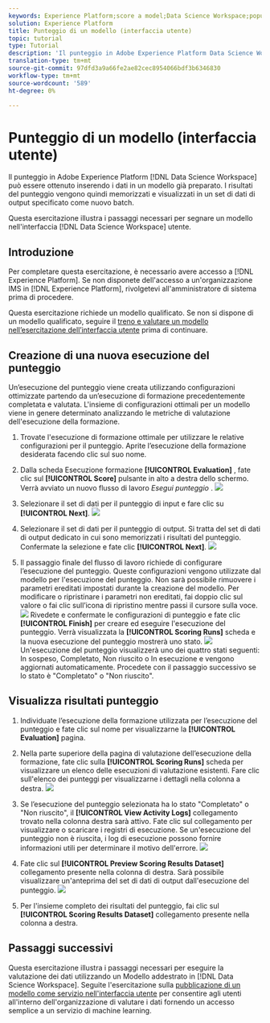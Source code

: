 ```yaml
---
keywords: Experience Platform;score a model;Data Science Workspace;popular topics;ui;scoring run;scoring results
solution: Experience Platform
title: Punteggio di un modello (interfaccia utente)
topic: tutorial
type: Tutorial
description: 'Il punteggio in Adobe Experience Platform Data Science Workspace può essere ottenuto inserendo i dati in un modello già preparato. I risultati del punteggio vengono quindi memorizzati e visualizzati in un set di dati di output specificato come nuovo batch. '
translation-type: tm+mt
source-git-commit: 97dfd3a9a66fe2ae82cec8954066bdf3b6346830
workflow-type: tm+mt
source-wordcount: '589'
ht-degree: 0%

---
```



# Punteggio di un modello (interfaccia utente)

Il punteggio in Adobe Experience Platform [!DNL Data Science Workspace] può essere ottenuto inserendo i dati in un modello già preparato. I risultati del punteggio vengono quindi memorizzati e visualizzati in un set di dati di output specificato come nuovo batch.

Questa esercitazione illustra i passaggi necessari per segnare un modello nell&#39;interfaccia [!DNL Data Science Workspace] utente.

## Introduzione

Per completare questa esercitazione, è necessario avere accesso a [!DNL Experience Platform]. Se non disponete dell&#39;accesso a un&#39;organizzazione IMS in [!DNL Experience Platform], rivolgetevi all&#39;amministratore di sistema prima di procedere.

Questa esercitazione richiede un modello qualificato. Se non si dispone di un modello qualificato, seguire il [treno e valutare un modello nell’esercitazione dell’interfaccia utente](./train-evaluate-model-ui.md) prima di continuare.

## Creazione di una nuova esecuzione del punteggio

Un’esecuzione del punteggio viene creata utilizzando configurazioni ottimizzate partendo da un’esecuzione di formazione precedentemente completata e valutata. L&#39;insieme di configurazioni ottimali per un modello viene in genere determinato analizzando le metriche di valutazione dell&#39;esecuzione della formazione.

1. Trovate l&#39;esecuzione di formazione ottimale per utilizzare le relative configurazioni per il punteggio. Aprite l’esecuzione della formazione desiderata facendo clic sul suo nome.

2. Dalla scheda Esecuzione formazione **[!UICONTROL Evaluation]** , fate clic sul **[!UICONTROL Score]** pulsante in alto a destra dello schermo. Verrà avviato un nuovo flusso di lavoro *Esegui punteggio* .
   ![](../images/models-recipes/score/training_run_overview.png)

3. Selezionare il set di dati per il punteggio di input e fare clic su **[!UICONTROL Next]**.
   ![](../images/models-recipes/score/scoring_input.png)

4. Selezionare il set di dati per il punteggio di output. Si tratta del set di dati di output dedicato in cui sono memorizzati i risultati del punteggio. Confermate la selezione e fate clic **[!UICONTROL Next]**.
   ![](../images/models-recipes/score/scoring_results.png)

5. Il passaggio finale del flusso di lavoro richiede di configurare l’esecuzione del punteggio. Queste configurazioni vengono utilizzate dal modello per l&#39;esecuzione del punteggio.
Non sarà possibile rimuovere i parametri ereditati impostati durante la creazione del modello. Per modificare o ripristinare i parametri non ereditati, fai doppio clic sul valore o fai clic sull’icona di ripristino mentre passi il cursore sulla voce.
   ![](../images/models-recipes/score/configuration.png)
Rivedete e confermate le configurazioni di punteggio e fate clic **[!UICONTROL Finish]** per creare ed eseguire l&#39;esecuzione del punteggio. Verrà visualizzata la **[!UICONTROL Scoring Runs]** scheda e la nuova esecuzione del punteggio mostrerà uno stato.
   ![](../images/models-recipes/score/scoring_runs_tab.png)
Un&#39;esecuzione del punteggio visualizzerà uno dei quattro stati seguenti: In sospeso, Completato, Non riuscito o In esecuzione e vengono aggiornati automaticamente. Procedete con il passaggio successivo se lo stato è &quot;Completato&quot; o &quot;Non riuscito&quot;.

## Visualizza risultati punteggio

1. Individuate l’esecuzione della formazione utilizzata per l’esecuzione del punteggio e fate clic sul nome per visualizzarne la **[!UICONTROL Evaluation]** pagina.

2. Nella parte superiore della pagina di valutazione dell’esecuzione della formazione, fate clic sulla **[!UICONTROL Scoring Runs]** scheda per visualizzare un elenco delle esecuzioni di valutazione esistenti. Fare clic sull&#39;elenco dei punteggi per visualizzarne i dettagli nella colonna a destra.
   ![](../images/models-recipes/score/view_details.png)

3. Se l’esecuzione del punteggio selezionata ha lo stato &quot;Completato&quot; o &quot;Non riuscito&quot;, il **[!UICONTROL View Activity Logs]** collegamento trovato nella colonna destra sarà attivo. Fate clic sul collegamento per visualizzare o scaricare i registri di esecuzione. Se un&#39;esecuzione del punteggio non è riuscita, i log di esecuzione possono fornire informazioni utili per determinare il motivo dell&#39;errore.
   ![](../images/models-recipes/score/activity_logs.png)

4. Fate clic sul **[!UICONTROL Preview Scoring Results Dataset]** collegamento presente nella colonna di destra. Sarà possibile visualizzare un&#39;anteprima del set di dati di output dall&#39;esecuzione del punteggio.
   ![](../images/models-recipes/score/preview_results.png)

5. Per l&#39;insieme completo dei risultati del punteggio, fai clic sul **[!UICONTROL Scoring Results Dataset]** collegamento presente nella colonna a destra.

## Passaggi successivi

Questa esercitazione illustra i passaggi necessari per eseguire la valutazione dei dati utilizzando un Modello addestrato in [!DNL Data Science Workspace]. Seguite l&#39;esercitazione sulla [pubblicazione di un modello come servizio nell&#39;interfaccia utente](./publish-model-service-ui.md) per consentire agli utenti all&#39;interno dell&#39;organizzazione di valutare i dati fornendo un accesso semplice a un servizio di machine learning.
